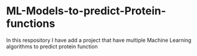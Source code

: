 # ML-Models-to-predict-Protein-functions
In this respository I have add a project that have multiple Machine Learning algorithms to predict protein function
